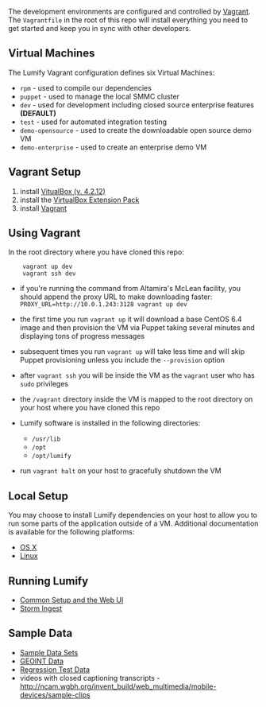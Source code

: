 The development environments are configured and controlled by [Vagrant](http://www.vagrantup.com/).
The `Vagrantfile` in the root of this repo will install everything you need to get started and keep you in sync with other developers.


## Virtual Machines

The Lumify Vagrant configuration defines six Virtual Machines:

  - `rpm` - used to compile our dependencies
  - `puppet` - used to manage the local SMMC cluster
  - `dev` - used for development including closed source enterprise features **(DEFAULT)**
  - `test` - used for automated integration testing
  - `demo-opensource` - used to create the downloadable open source demo VM
  - `demo-enterprise` - used to create an enterprise demo VM


## Vagrant Setup

1. install [VitualBox (v. 4.2.12)](https://www.virtualbox.org/wiki/Download_Old_Builds_4_2)
1. install the [VirtualBox Extension Pack](https://www.virtualbox.org/wiki/Download_Old_Builds_4_2)
1. install [Vagrant](http://docs.vagrantup.com/v2/installation/)


## Using Vagrant

In the root directory where you have cloned this repo:

        vagrant up dev
        vagrant ssh dev

- if you're running the command from Altamira's McLean facility, you should append the proxy URL to make downloading faster: `PROXY_URL=http://10.0.1.243:3128 vagrant up dev`
- the first time you run `vagrant up` it will download a base CentOS 6.4 image and then provision the VM via Puppet taking several minutes and displaying tons of progress messages
- subsequent times you run `vagrant up` will take less time and will skip Puppet provisioning unless you include the `--provision` option

- after `vagrant ssh` you will be inside the VM as the `vagrant` user who has `sudo` privileges
- the `/vagrant` directory inside the VM is mapped to the root directory on your host where you have cloned this repo
- Lumify software is installed in the following directories:
    - `/usr/lib`
    - `/opt`
    - `/opt/lumify`

- run `vagrant halt` on your host to gracefully shutdown the VM


## Local Setup

You may choose to install Lumify dependencies on your host to allow you to run some parts of the application outside of a VM.
Additional documentation is available for the following platforms:

- [OS X](development-osx.md)
- [Linux](development-linux.md)


## Running Lumify

- [Common Setup and the Web UI](running-lumify.md)
- [Storm Ingest](running-lumify-storm-ingest.md)


## Sample Data

- [Sample Data Sets](sample-data.md)
- [GEOINT Data](sample-data-geoint.md)
- [Regression Test Data](sample-data-testing.md)
- videos with closed captioning transcripts - http://ncam.wgbh.org/invent_build/web_multimedia/mobile-devices/sample-clips
